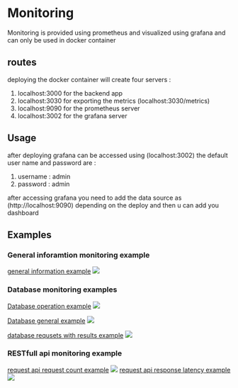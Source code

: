 # Monitoring
Monitoring is provided using prometheus and visualized using grafana and can only be used in docker container

## routes

deploying the docker container will create four servers : 
1. localhost:3000 for the backend app
2. localhost:3030 for exporting the metrics (localhost:3030/metrics)
3. localhost:9090 for the prometheus server 
4. localhost:3002 for the grafana server

## Usage

after deploying grafana can be accessed using (localhost:3002) the default user name and password are :
1. username : admin
2. password : admin

after accessing grafana you need to add the data source as (http://localhost:9090) depending on the deploy and then u can add you dashboard

## Examples
### General inforamtion monitoring example

[general information example](https://i.postimg.cc/MGtsVkXX/Screenshot-from-2024-08-31-11-49-29.png)
 <img src="https://i.postimg.cc/MGtsVkXX/Screenshot-from-2024-08-31-11-49-29.png" />

### Database monitoring examples
[Database operation example](https://i.postimg.cc/vH6SjS2S/Screenshot-from-2024-08-31-11-24-17.png)
 <img src="https://i.postimg.cc/vH6SjS2S/Screenshot-from-2024-08-31-11-24-17.png" />

[Database general example](https://i.postimg.cc/3xXfr0TX/Screenshot-from-2024-08-31-11-24-47.png)
 <img src="https://i.postimg.cc/3xXfr0TX/Screenshot-from-2024-08-31-11-24-47.png" />

[database requsets with results example](https://i.postimg.cc/rmmf9htj/Screenshot-from-2024-08-31-11-51-18.png)
 <img src="https://i.postimg.cc/rmmf9htj/Screenshot-from-2024-08-31-11-51-18.png" />
### RESTfull api monitoring example

[request api request count example](https://i.postimg.cc/SxFtp7wQ/Screenshot-from-2024-08-31-11-49-59.png)
 <img src="https://i.postimg.cc/SxFtp7wQ/Screenshot-from-2024-08-31-11-49-59.png" />
[request api response latency example](https://i.postimg.cc/43XLY4fr/Screenshot-from-2024-08-31-11-50-08.png)
 <img src="https://i.postimg.cc/43XLY4fr/Screenshot-from-2024-08-31-11-50-08.png" />

